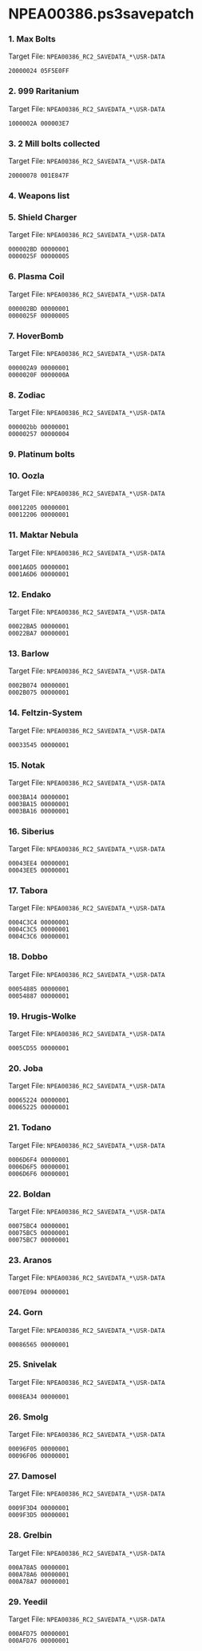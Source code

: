 # NPEA00386.ps3savepatch

### 1. Max Bolts

Target File: `NPEA00386_RC2_SAVEDATA_*\USR-DATA`

```
20000024 05F5E0FF
```

### 2. 999 Raritanium

Target File: `NPEA00386_RC2_SAVEDATA_*\USR-DATA`

```
1000002A 000003E7
```

### 3. 2 Mill bolts collected

Target File: `NPEA00386_RC2_SAVEDATA_*\USR-DATA`

```
20000078 001E847F
```

### 4. Weapons list
### 5. Shield Charger

Target File: `NPEA00386_RC2_SAVEDATA_*\USR-DATA`

```
000002BD 00000001
0000025F 00000005
```

### 6. Plasma Coil

Target File: `NPEA00386_RC2_SAVEDATA_*\USR-DATA`

```
000002BD 00000001
0000025F 00000005
```

### 7. HoverBomb

Target File: `NPEA00386_RC2_SAVEDATA_*\USR-DATA`

```
000002A9 00000001
0000020F 0000000A
```

### 8. Zodiac

Target File: `NPEA00386_RC2_SAVEDATA_*\USR-DATA`

```
000002bb 00000001
00000257 00000004
```

### 9. Platinum bolts
### 10. Oozla

Target File: `NPEA00386_RC2_SAVEDATA_*\USR-DATA`

```
00012205 00000001
00012206 00000001
```

### 11. Maktar Nebula

Target File: `NPEA00386_RC2_SAVEDATA_*\USR-DATA`

```
0001A6D5 00000001
0001A6D6 00000001
```

### 12. Endako

Target File: `NPEA00386_RC2_SAVEDATA_*\USR-DATA`

```
00022BA5 00000001
00022BA7 00000001
```

### 13. Barlow

Target File: `NPEA00386_RC2_SAVEDATA_*\USR-DATA`

```
0002B074 00000001
0002B075 00000001
```

### 14. Feltzin-System

Target File: `NPEA00386_RC2_SAVEDATA_*\USR-DATA`

```
00033545 00000001
```

### 15. Notak

Target File: `NPEA00386_RC2_SAVEDATA_*\USR-DATA`

```
0003BA14 00000001
0003BA15 00000001
0003BA16 00000001
```

### 16. Siberius

Target File: `NPEA00386_RC2_SAVEDATA_*\USR-DATA`

```
00043EE4 00000001
00043EE5 00000001
```

### 17. Tabora

Target File: `NPEA00386_RC2_SAVEDATA_*\USR-DATA`

```
0004C3C4 00000001
0004C3C5 00000001
0004C3C6 00000001
```

### 18. Dobbo

Target File: `NPEA00386_RC2_SAVEDATA_*\USR-DATA`

```
00054885 00000001
00054887 00000001
```

### 19. Hrugis-Wolke

Target File: `NPEA00386_RC2_SAVEDATA_*\USR-DATA`

```
0005CD55 00000001
```

### 20. Joba

Target File: `NPEA00386_RC2_SAVEDATA_*\USR-DATA`

```
00065224 00000001
00065225 00000001
```

### 21. Todano

Target File: `NPEA00386_RC2_SAVEDATA_*\USR-DATA`

```
0006D6F4 00000001
0006D6F5 00000001
0006D6F6 00000001
```

### 22. Boldan

Target File: `NPEA00386_RC2_SAVEDATA_*\USR-DATA`

```
00075BC4 00000001
00075BC5 00000001
00075BC7 00000001
```

### 23. Aranos

Target File: `NPEA00386_RC2_SAVEDATA_*\USR-DATA`

```
0007E094 00000001
```

### 24. Gorn

Target File: `NPEA00386_RC2_SAVEDATA_*\USR-DATA`

```
00086565 00000001
```

### 25. Snivelak

Target File: `NPEA00386_RC2_SAVEDATA_*\USR-DATA`

```
0008EA34 00000001
```

### 26. Smolg

Target File: `NPEA00386_RC2_SAVEDATA_*\USR-DATA`

```
00096F05 00000001
00096F06 00000001
```

### 27. Damosel

Target File: `NPEA00386_RC2_SAVEDATA_*\USR-DATA`

```
0009F3D4 00000001
0009F3D5 00000001
```

### 28. Grelbin

Target File: `NPEA00386_RC2_SAVEDATA_*\USR-DATA`

```
000A78A5 00000001
000A78A6 00000001
000A78A7 00000001
```

### 29. Yeedil

Target File: `NPEA00386_RC2_SAVEDATA_*\USR-DATA`

```
000AFD75 00000001
000AFD76 00000001
```

